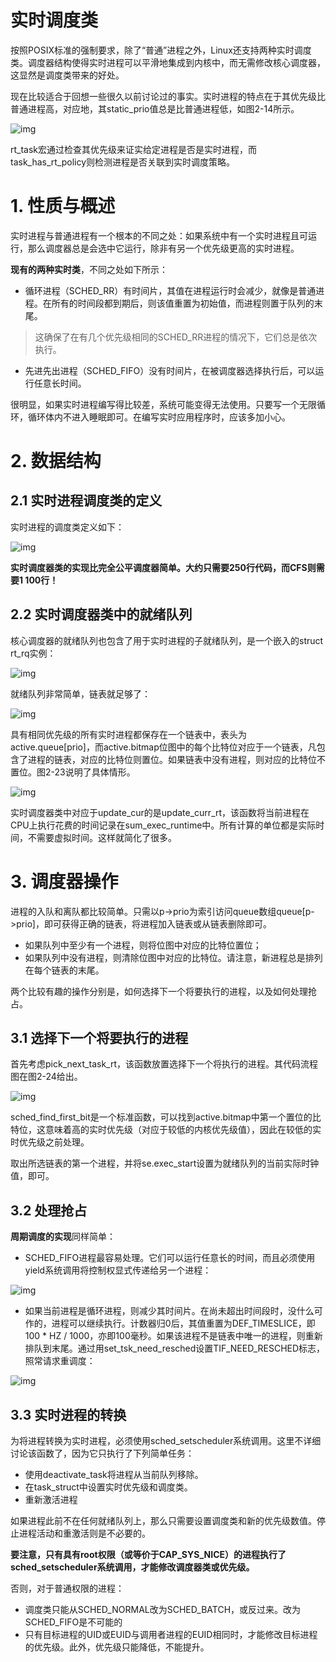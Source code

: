 # 实时调度类

按照POSIX标准的强制要求，除了“普通”进程之外，Linux还支持两种实时调度类。调度器结构使得实时进程可以平滑地集成到内核中，而无需修改核心调度器，这显然是调度类带来的好处。

现在比较适合于回想一些很久以前讨论过的事实。实时进程的特点在于其优先级比普通进程高，对应地，其static_prio值总是比普通进程低，如图2-14所示。

![img](https://p2onpu7kg4.feishu.cn/space/api/box/stream/download/asynccode/?code=ODFhZjg2YzU5MGNmZGM4YTI3YmUxMjJmMzI3YjcwNzJfd0p6eUo5R21VNTlYR2dibnhWV0Q4UWhsMjVMbFdKcElfVG9rZW46TEFRR2JrZ3FBbzZCYkd4ZkZ1MWNXMDlhblhkXzE3MDQ0MzgzOTU6MTcwNDQ0MTk5NV9WNA)

rt_task宏通过检查其优先级来证实给定进程是否是实时进程，而task_has_rt_policy则检测进程是否关联到实时调度策略。

# 1. 性质与概述

实时进程与普通进程有一个根本的不同之处：如果系统中有一个实时进程且可运行，那么调度器总是会选中它运行，除非有另一个优先级更高的实时进程。

**现有的两种实时类**，不同之处如下所示：

- 循环进程（SCHED_RR）有时间片，其值在进程运行时会减少，就像是普通进程。在所有的时间段都到期后，则该值重置为初始值，而进程则置于队列的末尾。

> 这确保了在有几个优先级相同的SCHED_RR进程的情况下，它们总是依次执行。

- 先进先出进程（SCHED_FIFO）没有时间片，在被调度器选择执行后，可以运行任意长时间。

很明显，如果实时进程编写得比较差，系统可能变得无法使用。只要写一个无限循环，循环体内不进入睡眠即可。在编写实时应用程序时，应该多加小心。

# 2. 数据结构

## 2.1 实时进程调度类的定义

实时进程的调度类定义如下：

![img](https://p2onpu7kg4.feishu.cn/space/api/box/stream/download/asynccode/?code=YjQxN2UwYzE4NjBjZDk5MmYzMTBiYTBlMGRiMzZjZmVfdHpMYmV1NktrdXRpbEdRcFhab05tVFhXSHRVYU5jWU5fVG9rZW46RFJjSWJRU3dmb1hrQnR4V3RMNGNSM1RJblVnXzE3MDQ0MzgzOTU6MTcwNDQ0MTk5NV9WNA)

**实时调度器类的实现比完全公平调度器简单。大约只需要250行代码，而CFS则需要1 100行！**

## 2.2 实时调度器类中的就绪队列

核心调度器的就绪队列也包含了用于实时进程的子就绪队列，是一个嵌入的struct rt_rq实例：

![img](https://p2onpu7kg4.feishu.cn/space/api/box/stream/download/asynccode/?code=MzBkYmJiZWU0NzQ4MmJlMDVmMmYxM2E1ZmJmMTVlY2JfZXV5QkU5QTlscHZHS0ZRbk1SeEg2eXNvVUsxeXM4UDVfVG9rZW46QzQxcmJMd1Btb0NremZ4dWw3SmNzMVV2bkZiXzE3MDQ0MzgzOTU6MTcwNDQ0MTk5NV9WNA)

就绪队列非常简单，链表就足够了：

![img](https://p2onpu7kg4.feishu.cn/space/api/box/stream/download/asynccode/?code=NTU1MGVlNmU0ZTg5YzNlMDE3MDAxOGVlMTBmMTY3Y2VfbnkyazRWeXJqQ3lFSGNQUEJsQTFoM1V6ZEwyV0R3NVpfVG9rZW46UEV6MmJSQXhIb3dkUDZ4eVQwSWNrU3F1bk5GXzE3MDQ0MzgzOTU6MTcwNDQ0MTk5NV9WNA)

具有相同优先级的所有实时进程都保存在一个链表中，表头为active.queue[prio]，而active.bitmap位图中的每个比特位对应于一个链表，凡包含了进程的链表，对应的比特位则置位。如果链表中没有进程，则对应的比特位不置位。图2-23说明了具体情形。

![img](https://p2onpu7kg4.feishu.cn/space/api/box/stream/download/asynccode/?code=NTA3ZTc5MDIwOTUyYWRkNmEwZDk2YmJlMmRhZWNmMzlfb0FaR244VWFTZVVvaTJIZEpITmJVNmMwanM4dzI4NlRfVG9rZW46TGpnbmJhWjBYb2prSmh4OXkzS2NObUNmbjlTXzE3MDQ0MzgzOTU6MTcwNDQ0MTk5NV9WNA)

实时调度器类中对应于update_cur的是update_curr_rt，该函数将当前进程在CPU上执行花费的时间记录在sum_exec_runtime中。所有计算的单位都是实际时间，不需要虚拟时间。这样就简化了很多。

# 3. 调度器操作

进程的入队和离队都比较简单。只需以p->prio为索引访问queue数组queue[p->prio]，即可获得正确的链表，将进程加入链表或从链表删除即可。

- 如果队列中至少有一个进程，则将位图中对应的比特位置位；
- 如果队列中没有进程，则清除位图中对应的比特位。请注意，新进程总是排列在每个链表的末尾。

两个比较有趣的操作分别是，如何选择下一个将要执行的进程，以及如何处理抢占。

## 3.1 选择下一个将要执行的进程

首先考虑pick_next_task_rt，该函数放置选择下一个将执行的进程。其代码流程图在图2-24给出。

![img](https://p2onpu7kg4.feishu.cn/space/api/box/stream/download/asynccode/?code=MTMxZTZmZTI3OTc4NmE2ZmQxNDQ5MWVkY2I2OGFiOGZfbG9tR1p2Z1R3ZUo3RTFmOTVzVFVJNWFyeXRjQlJEdnZfVG9rZW46TFpCWmJGaHYwb3RWajh4SEdYT2NnSm9ZbmdjXzE3MDQ0MzgzOTU6MTcwNDQ0MTk5NV9WNA)

sched_find_first_bit是一个标准函数，可以找到active.bitmap中第一个置位的比特位，这意味着高的实时优先级（对应于较低的内核优先级值），因此在较低的实时优先级之前处理。

取出所选链表的第一个进程，并将se.exec_start设置为就绪队列的当前实际时钟值，即可。

## 3.2 处理抢占

**周期调度的实现**同样简单：

- SCHED_FIFO进程最容易处理。它们可以运行任意长的时间，而且必须使用yield系统调用将控制权显式传递给另一个进程：

![img](https://p2onpu7kg4.feishu.cn/space/api/box/stream/download/asynccode/?code=MjVjNjU0OWNmYzZiYzZkMGE1NTZjNDhjOGU3ZDY0MTBfQWMyOTFnTzU0VExvdHVLNTJYVVROSkN3QmRQT2hOOFNfVG9rZW46VVBucWJwQ3JNb1dsNUR4M3pYRmNsVmQzbjhnXzE3MDQ0MzgzOTU6MTcwNDQ0MTk5NV9WNA)

- 如果当前进程是循环进程，则减少其时间片。在尚未超出时间段时，没什么可作的，进程可以继续执行。计数器归0后，其值重置为DEF_TIMESLICE，即100 * HZ / 1000，亦即100毫秒。如果该进程不是链表中唯一的进程，则重新排队到末尾。通过用set_tsk_need_resched设置TIF_NEED_RESCHED标志，照常请求重调度：

![img](https://p2onpu7kg4.feishu.cn/space/api/box/stream/download/asynccode/?code=OTE2OTMyNmExYjk0YjI5NDc0ZmE3OThkZjU2MjIwODRfaW4wUzVaRXluVVFnODlzUmVPMHFud3NhaXVvSFRGV1JfVG9rZW46SExvT2J4bzRVbzJjMzl4Q3dBZGNROFZkbkVjXzE3MDQ0MzgzOTU6MTcwNDQ0MTk5NV9WNA)

## 3.3 实时进程的转换

为将进程转换为实时进程，必须使用sched_setscheduler系统调用。这里不详细讨论该函数了，因为它只执行了下列简单任务：

- 使用deactivate_task将进程从当前队列移除。
- 在task_struct中设置实时优先级和调度类。
- 重新激活进程

如果进程此前不在任何就绪队列上，那么只需要设置调度类和新的优先级数值。停止进程活动和重激活则是不必要的。

**要注意，只有具有root权限（或等价于CAP_SYS_NICE）的进程执行了sched_setscheduler系统调用，才能修改调度器类或优先级。**

否则，对于普通权限的进程：

- 调度类只能从SCHED_NORMAL改为SCHED_BATCH，或反过来。改为SCHED_FIFO是不可能的
- 只有目标进程的UID或EUID与调用者进程的EUID相同时，才能修改目标进程的优先级。此外，优先级只能降低，不能提升。